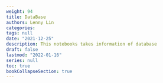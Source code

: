 ```yaml
---
weight: 94
title: DataBase
authors: Lenny Lin
categories: 
tags: null
date: "2021-12-25"
description: This notebooks takes information of database
draft: false
lastmod: "2022-01-16"
series: null
toc: true
bookCollapseSection: true
---
```




